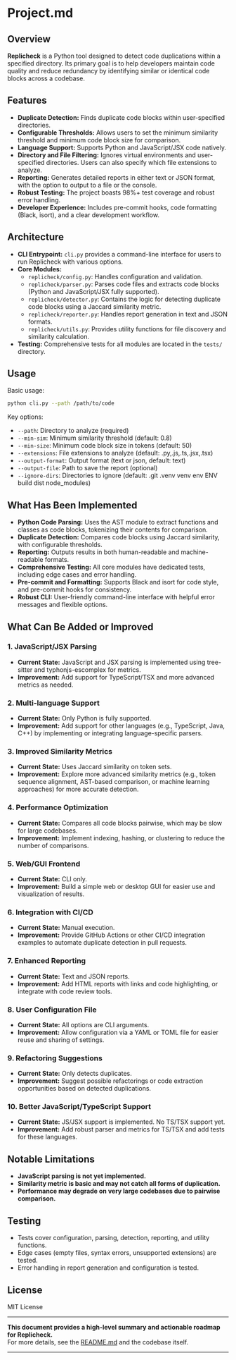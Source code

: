 # Project.md

## Overview

**Replicheck** is a Python tool designed to detect code duplications within a specified directory. Its primary goal is to help developers maintain code quality and reduce redundancy by identifying similar or identical code blocks across a codebase.

## Features

- **Duplicate Detection:** Finds duplicate code blocks within user-specified directories.
- **Configurable Thresholds:** Allows users to set the minimum similarity threshold and minimum code block size for comparison.
- **Language Support:** Supports Python and JavaScript/JSX code natively.
- **Directory and File Filtering:** Ignores virtual environments and user-specified directories. Users can also specify which file extensions to analyze.
- **Reporting:** Generates detailed reports in either text or JSON format, with the option to output to a file or the console.
- **Robust Testing:** The project boasts 98%+ test coverage and robust error handling.
- **Developer Experience:** Includes pre-commit hooks, code formatting (Black, isort), and a clear development workflow.

## Architecture

- **CLI Entrypoint:** `cli.py` provides a command-line interface for users to run Replicheck with various options.
- **Core Modules:**
  - `replicheck/config.py`: Handles configuration and validation.
  - `replicheck/parser.py`: Parses code files and extracts code blocks (Python and JavaScript/JSX fully supported).
  - `replicheck/detector.py`: Contains the logic for detecting duplicate code blocks using a Jaccard similarity metric.
  - `replicheck/reporter.py`: Handles report generation in text and JSON formats.
  - `replicheck/utils.py`: Provides utility functions for file discovery and similarity calculation.
- **Testing:** Comprehensive tests for all modules are located in the `tests/` directory.

## Usage

Basic usage:

```bash
python cli.py --path /path/to/code
```

Key options:

- `--path`: Directory to analyze (required)
- `--min-sim`: Minimum similarity threshold (default: 0.8)
- `--min-size`: Minimum code block size in tokens (default: 50)
- `--extensions`: File extensions to analyze (default: .py,.js,.ts,.jsx,.tsx)
- `--output-format`: Output format (text or json, default: text)
- `--output-file`: Path to save the report (optional)
- `--ignore-dirs`: Directories to ignore (default: .git .venv venv env ENV build dist node_modules)

## What Has Been Implemented

- **Python Code Parsing:** Uses the AST module to extract functions and classes as code blocks, tokenizing their contents for comparison.
- **Duplicate Detection:** Compares code blocks using Jaccard similarity, with configurable thresholds.
- **Reporting:** Outputs results in both human-readable and machine-readable formats.
- **Comprehensive Testing:** All core modules have dedicated tests, including edge cases and error handling.
- **Pre-commit and Formatting:** Supports Black and isort for code style, and pre-commit hooks for consistency.
- **Robust CLI:** User-friendly command-line interface with helpful error messages and flexible options.

## What Can Be Added or Improved

### 1. **JavaScript/JSX Parsing**

- **Current State:** JavaScript and JSX parsing is implemented using tree-sitter and typhonjs-escomplex for metrics.
- **Improvement:** Add support for TypeScript/TSX and more advanced metrics as needed.

### 2. **Multi-language Support**

- **Current State:** Only Python is fully supported.
- **Improvement:** Add support for other languages (e.g., TypeScript, Java, C++) by implementing or integrating language-specific parsers.

### 3. **Improved Similarity Metrics**

- **Current State:** Uses Jaccard similarity on token sets.
- **Improvement:** Explore more advanced similarity metrics (e.g., token sequence alignment, AST-based comparison, or machine learning approaches) for more accurate detection.

### 4. **Performance Optimization**

- **Current State:** Compares all code blocks pairwise, which may be slow for large codebases.
- **Improvement:** Implement indexing, hashing, or clustering to reduce the number of comparisons.

### 5. **Web/GUI Frontend**

- **Current State:** CLI only.
- **Improvement:** Build a simple web or desktop GUI for easier use and visualization of results.

### 6. **Integration with CI/CD**

- **Current State:** Manual execution.
- **Improvement:** Provide GitHub Actions or other CI/CD integration examples to automate duplicate detection in pull requests.

### 7. **Enhanced Reporting**

- **Current State:** Text and JSON reports.
- **Improvement:** Add HTML reports with links and code highlighting, or integrate with code review tools.

### 8. **User Configuration File**

- **Current State:** All options are CLI arguments.
- **Improvement:** Allow configuration via a YAML or TOML file for easier reuse and sharing of settings.

### 9. **Refactoring Suggestions**

- **Current State:** Only detects duplicates.
- **Improvement:** Suggest possible refactorings or code extraction opportunities based on detected duplications.

### 10. **Better JavaScript/TypeScript Support**

- **Current State:** JS/JSX support is implemented. No TS/TSX support yet.
- **Improvement:** Add robust parser and metrics for TS/TSX and add tests for these languages.

## Notable Limitations

- **JavaScript parsing is not yet implemented.**
- **Similarity metric is basic and may not catch all forms of duplication.**
- **Performance may degrade on very large codebases due to pairwise comparison.**

## Testing

- Tests cover configuration, parsing, detection, reporting, and utility functions.
- Edge cases (empty files, syntax errors, unsupported extensions) are tested.
- Error handling in report generation and configuration is tested.

## License

MIT License

---

**This document provides a high-level summary and actionable roadmap for Replicheck.**  
For more details, see the [README.md](README.md) and the codebase itself.

---
